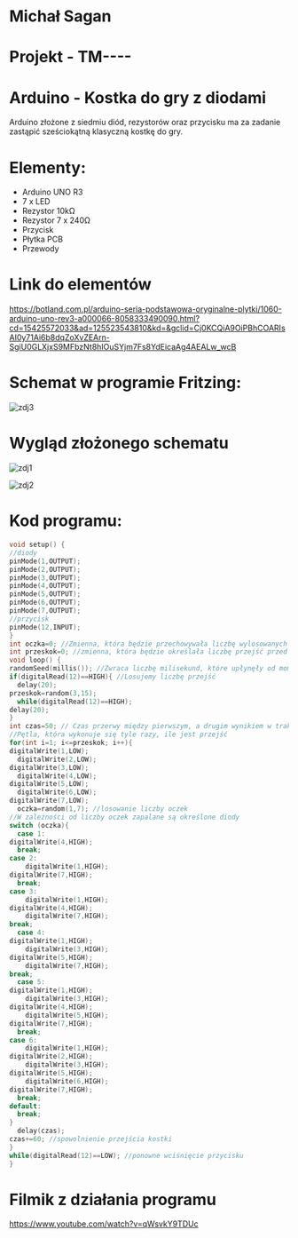 # Michał Sagan
 
# Projekt - TM----

# Arduino - Kostka do gry z diodami

Arduino złożone z siedmiu diód, rezystorów oraz przycisku ma za zadanie zastąpić sześciokątną klasyczną kostkę do gry.

# Elementy:

- Arduino UNO R3
- 7 x LED
- Rezystor 10kΩ
- Rezystor 7 x 240Ω
- Przycisk
- Płytka PCB
- Przewody

# Link do elementów

https://botland.com.pl/arduino-seria-podstawowa-oryginalne-plytki/1060-arduino-uno-rev3-a000066-8058333490090.html?cd=15425572033&ad=125523543810&kd=&gclid=Cj0KCQiA9OiPBhCOARIsAI0y71Ai6b8dqZoXvZEArn-SgiU0GLXjxS9MFbzNt8hIOuSYjm7Fs8YdEicaAg4AEALw_wcB


# Schemat w programie Fritzing:

![zdj3](https://user-images.githubusercontent.com/93212854/152233924-7b46fa16-9ac4-4ba4-b116-59b6e3e2a947.JPG)


# Wygląd złożonego schematu

![zdj1](https://user-images.githubusercontent.com/93212854/152232961-a00cccd2-e33c-44da-9316-0135bdcc130c.jpg)

![zdj2](https://user-images.githubusercontent.com/93212854/152233058-93f6bdf8-13e7-4f2f-a2d1-3a82044dd5af.jpg)


# Kod programu:

```cpp
void setup() {
//diody
pinMode(1,OUTPUT);
pinMode(2,OUTPUT);
pinMode(3,OUTPUT);
pinMode(4,OUTPUT);
pinMode(5,OUTPUT);
pinMode(6,OUTPUT);
pinMode(7,OUTPUT);
//przycisk
pinMode(12,INPUT);
}
int oczka=0; //Zmienna, która będzie przechowywała liczbę wylosowanych oczek
int przeskok=0; //zmienna, która będzie określała liczbę przejść przed pokazaniem właściwego wyniku
void loop() {
randomSeed(millis()); //Zwraca liczbę milisekund, które upłynęły od momentu rozpoczęcia wykonywania programu
if(digitalRead(12)==HIGH){ //Losujemy liczbę przejść 
  delay(20);
przeskok=random(3,15);
  while(digitalRead(12)==HIGH);
delay(20);
}
int czas=50; // Czas przerwy między pierwszym, a drugim wynikiem w trakcie losowania
//Pętla, która wykonuje się tyle razy, ile jest przejść
for(int i=1; i<=przeskok; i++){
digitalWrite(1,LOW);
  digitalWrite(2,LOW);
digitalWrite(3,LOW);
  digitalWrite(4,LOW);
digitalWrite(5,LOW);
  digitalWrite(6,LOW);
digitalWrite(7,LOW);
  oczka=random(1,7); //losowanie liczby oczek
//W zależności od liczby oczek zapalane są określone diody
switch (oczka){
  case 1:
digitalWrite(4,HIGH);
  break;
case 2:
    digitalWrite(1,HIGH);
digitalWrite(7,HIGH);
  break;
case 3:
    digitalWrite(1,HIGH);
digitalWrite(4,HIGH);
    digitalWrite(7,HIGH);
break;
  case 4:
digitalWrite(1,HIGH);
    digitalWrite(3,HIGH);
digitalWrite(5,HIGH);
    digitalWrite(7,HIGH);
break;
  case 5:
digitalWrite(1,HIGH);
    digitalWrite(3,HIGH);
digitalWrite(4,HIGH);
    digitalWrite(5,HIGH);
digitalWrite(7,HIGH);
  break;
case 6:
    digitalWrite(1,HIGH);
digitalWrite(2,HIGH);
    digitalWrite(3,HIGH);
digitalWrite(5,HIGH);
    digitalWrite(6,HIGH);
digitalWrite(7,HIGH);
  break;
default:
  break;
}
  delay(czas);
czas+=60; //spowolnienie przejścia kostki
}
while(digitalRead(12)==LOW); //ponowne wciśnięcie przycisku
}
```
# Filmik z działania programu 
https://www.youtube.com/watch?v=qWsvkY9TDUc
